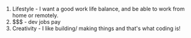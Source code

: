 1. Lifestyle - I want a good work life balance, and be able to work from home or remotely.
2. $$$ - dev jobs pay
3. Creativity - I like building/ making things and that's what coding is!
